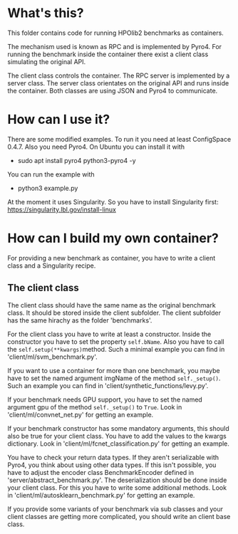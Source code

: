 # What's this?
This folder contains code for running HPOlib2 benchmarks as containers.

The mechanism used is known as RPC and is implemented by Pyro4. For running the
benchmark inside the container there exist a client class simulating the
original API.

The client class controls the container. The RPC server is implemented by
a server class. The server class orientates on the original API and runs inside
the container. Both classes are using JSON and Pyro4 to communicate.

# How can I use it?
There are some modified examples. To run it you need at least ConfigSpace 0.4.7.
Also you need Pyro4. On Ubuntu you can install it with
* sudo apt install pyro4 python3-pyro4 -y

You can run the example with
* python3 example.py

At the moment it uses Singularity. So you have to install Singularity first:
https://singularity.lbl.gov/install-linux

# How can I build my own container?
For providing a new benchmark as container, you have to write a client class and
a Singularity recipe.

## The client class
The client class should have the same name as the original benchmark class.
It should be stored inside the client subfolder. The client subfolder has the same
hirachy as the folder 'benchmarks'.

For the client class you have to write at least a constructor. Inside the constructor
you have to set the property `self.bName`. Also you have to call the
`self.setup(**kwargs)`method. Such a minimal example you can find in
'client/ml/svm_benchmark.py'.

If you want to use a container for more than one benchmark, you maybe have to set the
named argument imgName of the method `self._setup()`. Such an example you can find
in 'client/synthetic_functions/levy.py'.

If your benchmark needs GPU support, you have to set the named argument gpu of the
method `self._setup()` to `True`. Look in 'client/ml/convnet_net.py' for getting an
example.

If your benchmark constructor has some mandatory arguments, this should also be true
for your client class. You have to add the values to the kwargs dictionary. Look in
'client/ml/fcnet_classification.py' for getting an example.

You have to check your return data types. If they aren't serializable with Pyro4,
you think about using other data types. If this isn't possible, you have to adjust
the encoder class BenchmarkEncoder defined in 'server/abstract_benchmark.py'. The
deserialization should be done inside your client class. For this you have to write
some additional methods. Look in 'client/ml/autosklearn_benchmark.py' for getting
an example.

If you provide some variants of your benchmark via sub classes and your client
classes are getting more complicated, you should write an client base class.

